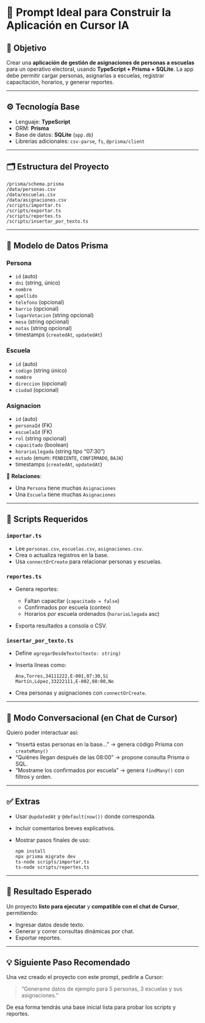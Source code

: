 # 🧠 Prompt Ideal para Construir la Aplicación en Cursor IA

## 🎯 Objetivo

Crear una **aplicación de gestión de asignaciones de personas a escuelas** para un operativo electoral, usando **TypeScript + Prisma + SQLite**. La app debe permitir cargar personas, asignarlas a escuelas, registrar capacitación, horarios, y generar reportes.

---

## ⚙️ Tecnología Base

* Lenguaje: **TypeScript**
* ORM: **Prisma**
* Base de datos: **SQLite** (`app.db`)
* Librerías adicionales: `csv-parse`, `fs`, `@prisma/client`

---

## 🗂️ Estructura del Proyecto

```
/prisma/schema.prisma
/data/personas.csv
/data/escuelas.csv
/data/asignaciones.csv
/scripts/importar.ts
/scripts/exportar.ts
/scripts/reportes.ts
/scripts/insertar_por_texto.ts
```

---

## 🧩 Modelo de Datos Prisma

### **Persona**

* `id` (auto)
* `dni` (string, único)
* `nombre`
* `apellido`
* `telefono` (opcional)
* `barrio` (opcional)
* `lugarVotacion` (string opcional)
* `mesa` (string opcional)
* `notas` (string opcional)
* timestamps (`createdAt`, `updatedAt`)

### **Escuela**

* `id` (auto)
* `codigo` (string único)
* `nombre`
* `direccion` (opcional)
* `ciudad` (opcional)

### **Asignacion**

* `id` (auto)
* `personaId` (FK)
* `escuelaId` (FK)
* `rol` (string opcional)
* `capacitado` (boolean)
* `horarioLlegada` (string tipo “07:30”)
* `estado` (enum: `PENDIENTE`, `CONFIRMADO`, `BAJA`)
* timestamps (`createdAt`, `updatedAt`)

🔗 **Relaciones**:

* Una `Persona` tiene muchas `Asignaciones`
* Una `Escuela` tiene muchas `Asignaciones`

---

## 🧮 Scripts Requeridos

### `importar.ts`

* Lee `personas.csv`, `escuelas.csv`, `asignaciones.csv`.
* Crea o actualiza registros en la base.
* Usa `connectOrCreate` para relacionar personas y escuelas.

### `reportes.ts`

* Genera reportes:

  * Faltan capacitar (`capacitado = false`)
  * Confirmados por escuela (conteo)
  * Horarios por escuela ordenados (`horarioLlegada` asc)
* Exporta resultados a consola o CSV.

### `insertar_por_texto.ts`

* Define `agregarDesdeTexto(texto: string)`
* Inserta líneas como:

  ```
  Ana,Torres,34111222,E-001,07:30,Sí
  Martín,López,33222111,E-002,08:00,No
  ```
* Crea personas y asignaciones con `connectOrCreate`.

---

## 💬 Modo Conversacional (en Chat de Cursor)

Quiero poder interactuar así:

* “Insertá estas personas en la base…” → genera código Prisma con `createMany()`
* “Quiénes llegan después de las 08:00” → propone consulta Prisma o SQL.
* “Mostrame los confirmados por escuela” → genera `findMany()` con filtros y orden.

---

## ✅ Extras

* Usar `@updatedAt` y `@default(now())` donde corresponda.
* Incluir comentarios breves explicativos.
* Mostrar pasos finales de uso:

  ```
  npm install
  npx prisma migrate dev
  ts-node scripts/importar.ts
  ts-node scripts/reportes.ts
  ```

---

## 🧭 Resultado Esperado

Un proyecto **listo para ejecutar** y **compatible con el chat de Cursor**, permitiendo:

* Ingresar datos desde texto.
* Generar y correr consultas dinámicas por chat.
* Exportar reportes.

---

## 💡 Siguiente Paso Recomendado

Una vez creado el proyecto con este prompt, pedirle a Cursor:

> “Generame datos de ejemplo para 5 personas, 3 escuelas y sus asignaciones.”

De esa forma tendrás una base inicial lista para probar los scripts y reportes.
